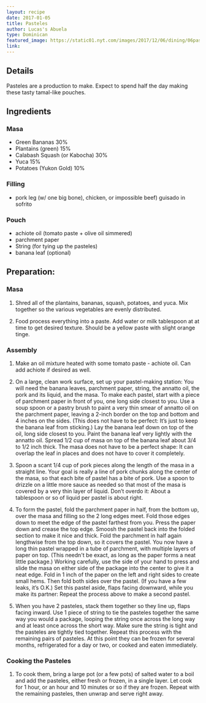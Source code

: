```yaml
---
layout: recipe
date: 2017-01-05
title: Pasteles
author: Lucas's Abuela
type: Dominican
featured_image: https://static01.nyt.com/images/2017/12/06/dining/06pastelesREX/06pastelesREX-articleLarge.jpg
link:
---
```

## Details
Pasteles are a production to make. Expect to spend half the day making these tasty tamal-like pouches.

## Ingredients
### Masa
* Green Bananas 30%
* Plantains (green) 15% 
* Calabash Squash (or Kabocha) 30%
* Yuca 15%
* Potatoes (Yukon Gold) 10%

### Filling
* pork leg (w/ one big bone), chicken, or impossible beef) guisado in sofrito

### Pouch
* achiote oil (tomato paste + olive oil simmered)
* parchment paper
* String (for tying up the pasteles)
* banana leaf (optional)

## Preparation:
### Masa 
1. Shred all of the plantains, bananas, squash, potatoes, and yuca. Mix together so the various vegetables are evenly distributed.

1. Food process everything into a paste. Add water or milk tablespoon at at time to get desired texture. Should be a yellow paste with slight orange tinge.

### Assembly
1. Make an oil mixture heated with some tomato paste - achiote oil. Can add achiote if desired as well.

1. On a large, clean work surface, set up your pastel-making station: You will need the banana leaves, parchment paper, string, the annatto oil, the pork and its liquid, and the masa. To make each pastel, start with a piece of parchment paper in front of you, one long side closest to you. Use a soup spoon or a pastry brush to paint a very thin smear of annatto oil on the parchment paper, leaving a 2-inch border on the top and bottom and 4 inches on the sides. (This does not have to be perfect: It’s just to keep the banana leaf from sticking.) Lay the banana leaf down on top of the oil, long side closest to you. Paint the banana leaf very lightly with the annatto oil. Spread 1/2 cup of masa on top of the banana leaf about 3/4 to 1/2 inch thick. The masa does not have to be a perfect shape: It can overlap the leaf in places and does not have to cover it completely.

1. Spoon a scant 1/4 cup of pork pieces along the length of the masa in a straight line. Your goal is really a line of pork chunks along the center of the masa, so that each bite of pastel has a bite of pork.  Use a spoon to drizzle on a little more sauce as needed so that most of the masa is covered by a very thin layer of liquid. Don’t overdo it: About a tablespoon or so of liquid per pastel is about right.

1. To form the pastel, fold the parchment paper in half, from the bottom up, over the masa and filling so the 2 long edges meet. Fold those edges down to meet the edge of the pastel farthest from you. Press the paper down and crease the top edge. Smoosh the pastel back into the folded section to make it nice and thick. Fold the parchment in half again lengthwise from the top down, so it covers the pastel. You now have a long thin pastel wrapped in a tube of parchment, with multiple layers of paper on top. (This needn't be exact, as long as the paper forms a neat little package.)
Working carefully, use the side of your hand to press and slide the masa on either side of the package into the center to give it a neat edge. Fold in 1 inch of the paper on the left and right sides to create small hems. Then fold both sides over the pastel. (If you have a few leaks, it’s O.K.)
Set this pastel aside, flaps facing downward, while you make its partner: Repeat the process above to make a second pastel.

1. When you have 2 pasteles, stack them together so they line up, flaps facing inward. Use 1 piece of string to tie the pasteles together the same way you would a package, looping the string once across the long way and at least once across the short way. Make sure the string is tight and the pasteles are tightly tied together. Repeat this process with the remaining pairs of pasteles. At this point they can be frozen for several months, refrigerated for a day or two, or cooked and eaten immediately.

### Cooking the Pasteles
1. To cook them, bring a large pot (or a few pots) of salted water to a boil and add the pasteles, either fresh or frozen, in a single layer. Let cook for 1 hour, or an hour and 10 minutes or so if they are frozen. Repeat with the remaining pasteles, then unwrap and serve right away.

